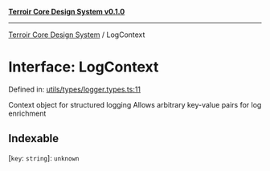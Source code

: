 [**Terroir Core Design System v0.1.0**](../README.md)

***

[Terroir Core Design System](../globals.md) / LogContext

# Interface: LogContext

Defined in: [utils/types/logger.types.ts:11](https://github.com/terroir-ds/core/blob/a3f3cd156fc544ddf3040641fcdb94420bfa9e60/lib/utils/types/logger.types.ts#L11)

Context object for structured logging
Allows arbitrary key-value pairs for log enrichment

## Indexable

\[`key`: `string`\]: `unknown`
